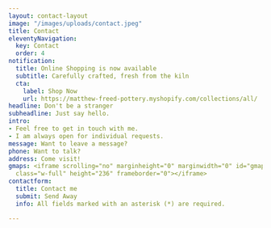 ```yaml
---
layout: contact-layout
image: "/images/uploads/contact.jpeg"
title: Contact
eleventyNavigation:
  key: Contact
  order: 4
notification:
  title: Online Shopping is now available
  subtitle: Carefully crafted, fresh from the kiln
  cta:
    label: Shop Now
    url: https://matthew-freed-pottery.myshopify.com/collections/all/
headline: Don't be a stranger
subheadline: Just say hello.
intro:
- Feel free to get in touch with me.
- I am always open for individual requests.
message: Want to leave a message?
phone: Want to talk?
address: Come visit!
gmaps: <iframe scrolling="no" marginheight="0" marginwidth="0" id="gmap_canvas" src="https://maps.google.com/maps?amp;height=236&amp;hl=en&amp;q=740%20Jackson%20Ave,%20Vancouver%20Vancouver+(Matthew%20Freed%20Pottery)&amp;t=&amp;z=15&amp;ie=UTF8&amp;iwloc=B&amp;output=embed"
  class="w-full" height="236" frameborder="0"></iframe>
contactform:
  title: Contact me
  submit: Send Away
  info: All fields marked with an asterisk (*) are required.

---
```


